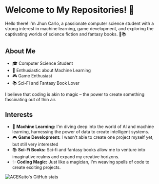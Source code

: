 # Welcome to My Repositories! 👋

Hello there! I'm Jhun Carlo, a passionate computer science student with a strong interest in machine learning, game development, and exploring the captivating worlds of science fiction and fantasy books. 🚀📚

## About Me

- 🎓 Computer Science Student
- 🤖 Enthusiastic about Machine Learning
- 🎮 Game Enthusiast
- 📚 Sci-Fi and Fantasy Book Lover

I believe that coding is akin to magic – the power to create something fascinating out of thin air.

## Interests

- 🤖 **Machine Learning:** I'm diving deep into the world of AI and machine learning, harnessing the power of data to create intelligent systems.
- 🎮 **Game Development:** I wasn't able to create one project myself yet, but still very interested
- 📚 **Sci-Fi Books:** Sci-fi and fantasy books allow me to venture into imaginative realms and expand my creative horizons.
- ✨ **Coding Magic:** Just like a magician, I'm weaving spells of code to create exciting projects.

![ACEKaito's GitHub stats](https://github-readme-stats.vercel.app/api?username=ACEKaito1412\&include_all_commits=true\&bg_color=30,e96443,904e95\&title_color=fff\&text_color=fff\&rank_icon=github)
